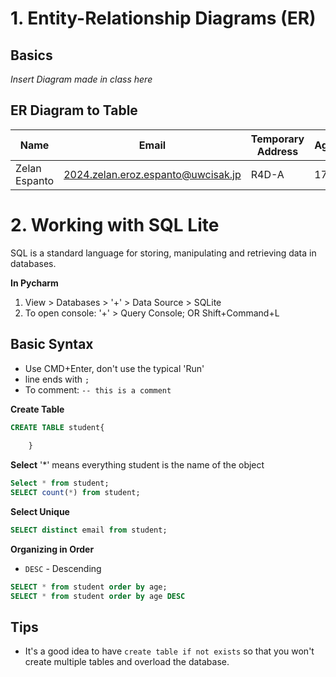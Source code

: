 # 1. Entity-Relationship Diagrams (ER)

## Basics
*Insert Diagram made in class here*

## ER Diagram to Table
| Name          | Email                              | Temporary Address | Age |
|---------------|------------------------------------|-------------------|-----|
| Zelan Espanto | 2024.zelan.eroz.espanto@uwcisak.jp | R4D-A             | 17  |

# 2. Working with SQL Lite
SQL is a standard language for storing, manipulating and retrieving data in databases.

**In Pycharm**
1. View > Databases > '+' > Data Source > SQLite
2. To open console: '+' > Query Console; OR Shift+Command+L

## Basic Syntax
- Use CMD+Enter, don't use the typical 'Run'
- line ends with ``` ; ```
- To comment: ``` -- this is a comment ```

**Create Table**
```sql
CREATE TABLE student{
    
    }
```

**Select**
'*' means everything
student is the name of the object
```sql
Select * from student;
SELECT count(*) from student;
```

**Select Unique**
```sql
SELECT distinct email from student;
```

**Organizing in Order**
* ```DESC``` - Descending
```sql
SELECT * from student order by age;
SELECT * from student order by age DESC
```



## Tips
- It's a good idea to have ```create table if not exists``` so that you won't create multiple tables and overload the database.
